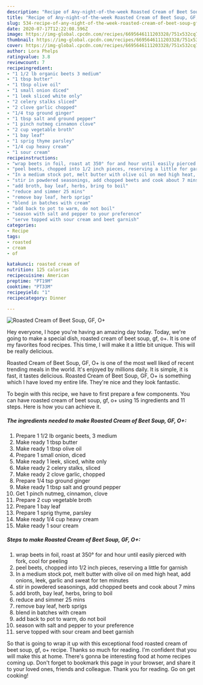 ```yaml
---
description: "Recipe of Any-night-of-the-week Roasted Cream of Beet Soup, GF, O+"
title: "Recipe of Any-night-of-the-week Roasted Cream of Beet Soup, GF, O+"
slug: 534-recipe-of-any-night-of-the-week-roasted-cream-of-beet-soup-gf-o
date: 2020-07-17T12:22:08.596Z
image: https://img-global.cpcdn.com/recipes/6695646111203328/751x532cq70/roasted-cream-of-beet-soup-gf-o-recipe-main-photo.jpg
thumbnail: https://img-global.cpcdn.com/recipes/6695646111203328/751x532cq70/roasted-cream-of-beet-soup-gf-o-recipe-main-photo.jpg
cover: https://img-global.cpcdn.com/recipes/6695646111203328/751x532cq70/roasted-cream-of-beet-soup-gf-o-recipe-main-photo.jpg
author: Lora Phelps
ratingvalue: 3.8
reviewcount: 7
recipeingredient:
- "1 1/2 lb organic beets 3 medium"
- "1 tbsp butter"
- "1 tbsp olive oil"
- "1 small onion diced"
- "1 leek sliced white only"
- "2 celery stalks sliced"
- "2 clove garlic chopped"
- "1/4 tsp ground ginger"
- "1 tbsp salt and ground pepper"
- "1 pinch nutmeg cinnamon clove"
- "2 cup vegetable broth"
- "1 bay leaf"
- "1 sprig thyme parsley"
- "1/4 cup heavy cream"
- "1 sour cream"
recipeinstructions:
- "wrap beets in foil, roast at 350° for and hour until easily pierced with fork, cool for peeling"
- "peel beets, chopped into 1/2 inch pieces, reserving a little for garnish"
- "In a medium stock pot, melt butter with olive oil on med high heat, add onions, leek, garlic and sweat for ten minutes"
- "stir in powdered seasonings, add chopped beets and cook about 7 mins"
- "add broth, bay leaf, herbs, bring to boil"
- "reduce and simmer 25 mins"
- "remove bay leaf, herb sprigs"
- "blend in batches with cream"
- "add back to pot to warm, do not boil"
- "season with salt and pepper to your preference"
- "serve topped with sour cream and beet garnish"
categories:
- Recipe
tags:
- roasted
- cream
- of

katakunci: roasted cream of 
nutrition: 125 calories
recipecuisine: American
preptime: "PT19M"
cooktime: "PT33M"
recipeyield: "1"
recipecategory: Dinner

---
```



![Roasted Cream of Beet Soup, GF, O+](https://img-global.cpcdn.com/recipes/6695646111203328/751x532cq70/roasted-cream-of-beet-soup-gf-o-recipe-main-photo.jpg)

Hey everyone, I hope you're having an amazing day today. Today, we're going to make a special dish, roasted cream of beet soup, gf, o+. It is one of my favorites food recipes. This time, I will make it a little bit unique. This will be really delicious.



Roasted Cream of Beet Soup, GF, O+ is one of the most well liked of recent trending meals in the world. It's enjoyed by millions daily. It is simple, it is fast, it tastes delicious. Roasted Cream of Beet Soup, GF, O+ is something which I have loved my entire life. They're nice and they look fantastic.


To begin with this recipe, we have to first prepare a few components. You can have roasted cream of beet soup, gf, o+ using 15 ingredients and 11 steps. Here is how you can achieve it.

<!--inarticleads1-->

##### The ingredients needed to make Roasted Cream of Beet Soup, GF, O+:

1. Prepare 1 1/2 lb organic beets, 3 medium
1. Make ready 1 tbsp butter
1. Make ready 1 tbsp olive oil
1. Prepare 1 small onion, diced
1. Make ready 1 leek, sliced, white only
1. Make ready 2 celery stalks, sliced
1. Make ready 2 clove garlic, chopped
1. Prepare 1/4 tsp ground ginger
1. Make ready 1 tbsp salt and ground pepper
1. Get 1 pinch nutmeg, cinnamon, clove
1. Prepare 2 cup vegetable broth
1. Prepare 1 bay leaf
1. Prepare 1 sprig thyme, parsley
1. Make ready 1/4 cup heavy cream
1. Make ready 1 sour cream




<!--inarticleads2-->

##### Steps to make Roasted Cream of Beet Soup, GF, O+:

1. wrap beets in foil, roast at 350° for and hour until easily pierced with fork, cool for peeling
1. peel beets, chopped into 1/2 inch pieces, reserving a little for garnish
1. In a medium stock pot, melt butter with olive oil on med high heat, add onions, leek, garlic and sweat for ten minutes
1. stir in powdered seasonings, add chopped beets and cook about 7 mins
1. add broth, bay leaf, herbs, bring to boil
1. reduce and simmer 25 mins
1. remove bay leaf, herb sprigs
1. blend in batches with cream
1. add back to pot to warm, do not boil
1. season with salt and pepper to your preference
1. serve topped with sour cream and beet garnish




So that is going to wrap it up with this exceptional food roasted cream of beet soup, gf, o+ recipe. Thanks so much for reading. I'm confident that you will make this at home. There's gonna be interesting food at home recipes coming up. Don't forget to bookmark this page in your browser, and share it to your loved ones, friends and colleague. Thank you for reading. Go on get cooking!
